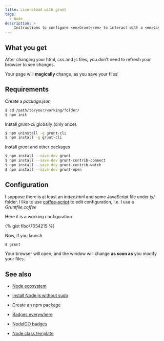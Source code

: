 ```yaml
---
title: Livereload with grunt
tags:
  - Node
description: >
    Instructions to configure <em>Grunt</em> to interact with a <em>Livereload</em> server.
---
```


## What you get

After changing your html, css and js files, you don't need to refresh your browser to see changes.

<div class="alert alert-info">Your page will <strong>magically</strong> change, as you save your files!</div>

## Requirements

Create a *package.json*

```bash
$ cd /path/to/your/working/folder/
$ npm init
```

Install *grunt-cli* globally (only once).

```bash
$ npm uninstall -g grunt-cli
$ npm install -g grunt-cli
```

Install *grunt* and other packages

```bash
$ npm install --save-dev grunt
$ npm install --save-dev grunt-contrib-connect
$ npm install --save-dev grunt-contrib-watch
$ npm install --save-dev grunt-open
```

## Configuration

I suppose there is at least an *index.html* and some JavaScript file under *js/* folder.
I like to use [coffee-script][3] to edit configuration, i.e. I use a *Gruntfile.coffee*

Here it is a working configuration

{% gist fibo/7054215 %}


Now, if you launch

```bash
$ grunt
```

<div class="alert alert-success">Your browser will open, and the window will change <strong>as soon as</strong> you modify your files.</div>


## See also

* [Node ecosystem](http://blog.g14n.info/2014/01/node-ecosystem.html)
* [Install Node.js without sudo]()
* [Create an npm package](http://blog.g14n.info/2014/01/create-npm-package.html)
* [Badges everywhere](http://blog.g14n.info/2014/01/badges-everywhere.html)
* [NodeICO badges](http://blog.g14n.info/2013/12/nodeico-badges.html)
* [Node class template](http://blog.g14n.info/2014/01/node-class-template.html)


  [1]: http://gruntjs.com/
  [2]: http://livereload.com/
  [3]: http://coffeescript.org/

